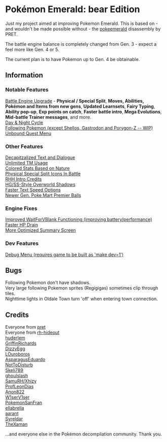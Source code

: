 # Pokémon Emerald: bear Edition

Just my project aimed at improving Pokemon Emerald. This is based on - and wouldn't be made possible without - the [pokeemerald](https://github.com/pret/pokeemerald) disassembly by PRET.

The battle engine balance is completely changed from Gen. 3 - expect a feel more like Gen. 4 or 5.

The current plan is to have Pokemon up to Gen. 4 be obtainable.

## Information

### Notable Features

[Battle Engine Upgrade](https://www.pokecommunity.com/showthread.php?t=417820) - **Physical / Special Split**, **Moves, Abilities, Pokémon and Items from new gens**, **Updated Learnsets**, **Fairy Typing**, **Ability pop-up**, **Exp points on catch**, **Faster battle intro**, **Mega Evolutions**, **Mid-battle Trainer messages**, and more.\
[Day & Night Cycle](https://github.com/Xhyzi/pokeemerald/tree/day-and-night)\
[Following Pokemon (except Shellos, Gastrodon and Porygon-Z -- WIP)](https://github.com/W1serV1ser/pokeemerald/tree/FollowingPokemon)\
[Unbound Quest Menu](https://www.pokecommunity.com/showthread.php?p=10528414#post10528414)

### Other Features

[Decapitzalized Text and Dialogue](https://github.com/ProfLeonDias/pokeemerald/tree/decapitalization)\
[Unlimited TM Usage](https://github.com/pret/pokeemerald/wiki/Infinite-TM-usage)\
[Colored Stats Based on Nature](https://github.com/DizzyEggg/pokeemerald/tree/nature_color)\
[Physical Special Split Icons In Battle](https://www.pokecommunity.com/showthread.php?p=10527471#post10527471)\
[RHH Intro Credits](https://github.com/Xhyzi/pokeemerald/tree/rhh-intro-credits)\
[HG/SS-Style Overworld Shadows](https://github.com/aarant/pokeemerald/commit/12e3b4efadafdef43bba26ca1ce897135808779c)\
[Faster Text Speed Options](https://www.pokecommunity.com/showthread.php?p=10400198#post10400198)\
[Newer Gen. Poke Mart Premier Balls](https://github.com/pret/pokeemerald/wiki/LGPE-Style-Bonus-Premier-Balls)

### Engine Fixes

[Improved WaitForVBlank Functioning (improving battery/performance)](https://github.com/pret/pokeemerald/wiki/Improving-the-WaitForVBlank-function)\
[Faster HP Drain](https://github.com/pret/pokeemerald/wiki/Faster-HP-Drain)\
[More Optimized Summary Screen](https://github.com/pret/pokeemerald/wiki/Make-space-for-EWRAM-Data-for-Summary-screen)

### Dev Features

[Debug Menu (requires game to be built as 'make dev=1')](https://github.com/pret/pokeemerald/wiki/Add-a-debug-menu)

## Bugs

Following Pokemon don't have shadows.\
Very large following Pokemon sprites (Regigigas) sometimes clip through tiles.\
Nighttime lights in Oldale Town turn 'off' when entering town connection.

## Credits

Everyone from [pret](https://github.com/pret)\
Everyone from [rh-hideout](https://github.com/rh-hideout)\
[huderlem](https://github.com/huderlem)\
[GriffinRichards](https://github.com/GriffinRichards)\
[DizzyEgg](https://github.com/DizzyEggg)\
[LOuroboros](https://github.com/LOuroboros)\
[AsparagusEduardo](https://github.com/AsparagusEduardo)\
[NotToDisturb](https://github.com/NotToDisturb)\
[Skeli789](https://github.com/Skeli789)\
[ghoulslash](https://github.com/ghoulslash)\
[SamuRH/Xhizy](https://github.com/Xhyzi)\
[ProfLeonDias](https://github.com/ProfLeonDias)\
[Anon822](https://www.pokecommunity.com/member.php?u=699429)\
[W1serV1ser](https://github.com/W1serV1ser)\
[PokemonSanFran](https://github.com/PokemonSanFran)\
[ellabrella](https://www.pokecommunity.com/member.php?u=751712)\
[aarant](https://github.com/aarant)\
[Syreldar](https://www.pokecommunity.com/member.php?u=766687)\
[TheXaman](https://www.pokecommunity.com/member.php?u=743189)

...and everyone else in the Pokémon decompilation community. Thank you.
